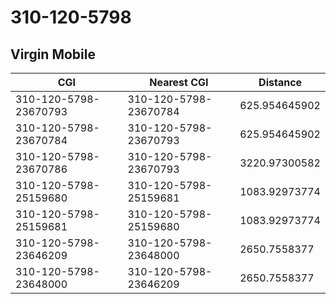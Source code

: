 # 310-120-5798
## Virgin Mobile


| CGI | Nearest CGI | Distance |
|-----|-------------|----------|
| 310-120-5798-23670793 | 310-120-5798-23670784 | 625.954645902 |
| 310-120-5798-23670784 | 310-120-5798-23670793 | 625.954645902 |
| 310-120-5798-23670786 | 310-120-5798-23670793 | 3220.97300582 |
| 310-120-5798-25159680 | 310-120-5798-25159681 | 1083.92973774 |
| 310-120-5798-25159681 | 310-120-5798-25159680 | 1083.92973774 |
| 310-120-5798-23646209 | 310-120-5798-23648000 | 2650.7558377 |
| 310-120-5798-23648000 | 310-120-5798-23646209 | 2650.7558377 |
